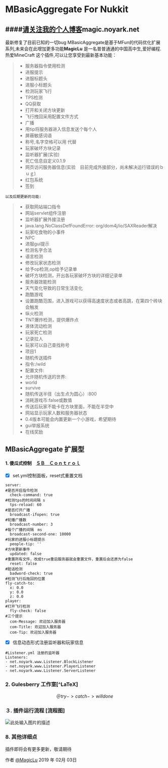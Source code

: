 # MBasicAggregate For Nukkit
####[请关注我的个人博客][1]magic.noyark.net
------
最新修复了目前已知的一切bug
MBasicAggregate是基于MFun的代码优化扩展系列,未来会在此增加更多功能**MagicLu** 是一名普普通通的中国高中生,爱好编程.热爱MineCraft
这个插件,可以让您享受到最新基本功能：
> * 服务器指令使用检测
> * 进服提示
> * 进服标题头
> * 进服小标题头
> * 检测玩家飞行
> * TPS检测
> * QQ获取
> * 打开和关闭方块更新
> * 飞行拽回采用配置文件方式
> * 广播
> * 用tip将服务器进入信息发送个每个人
> * 屏蔽敏感词语
> * 称号,名字空格可以用&nbsp;代替
> * 玩家破坏方块记录
> * 监听器扩展(实验)
> * 死亡信息自定义0.1.9
> * 网页访问服务器信息(实验　目前完成外接部分，尚未解决运行错误的ｂｕｇ)
> * 红包系统
> * 签到
````
以及后期更新的功能:
````
> * 获取网站端口指令
> * 网站servlet组件注册
> * 监听器扩展外接注册
> * java.lang.NoClassDefFoundError: org/dom4j/io/SAXReader解决
> * 玩家吃食物的小事件
> * NPC
> * 进服gui提示
> * 检测名字合法
> * 语言检测
> * 修改玩家状态检测
> * 给予op检测,op给予记录单
> * 破坏方块检测，开出各玩家破坏方块的详细记录单
> * 服务器效能检测
> * 天气变化导致的日常生活变化
> * 跑酷游戏
> * 设置跑酷范围，进入游戏可以获得高速度状态或者高跳，在第四个砖块会触发
> * 纵火检测
> * TNT爆炸检测，提供爆炸点
> * 液体流动检测
> * 玩家死亡检测
> * 记录拉人
> * 玩家可以自己查找称号
> * 项目1
> * 随机传送插件
> * 指令:/wild
> * 配置文件:
> * 允许随机传送的世界:
> * world
> * survive
> * 随机传送半径（出生点为圆心）:800
> * 消耗游戏币:false或数值
> * 传送后玩家不能卡在方块里面，不能在半空中
> * 网站显示玩家人数和服务器状态
> * 0.4版本可能会内置更新一个小游戏，希望期待
> * gui举报系统
> * 在线奖励

## MBasicAggregate 扩展型　

#### 1.  傻瓜式控制　[ＳＢ　Ｃｏｎｔｒｏｌ](＃)

- [x] set.yml控制面板，reset式重置文档
```ymal
server:
#是否开启指令检测
  check-command: true
#检测tps的时间间隔 s
  tps-reload: 60
#是否打开广播
  broadcast-ifopen: true
#轮播广播数
  broadcast-number: 3
#每个广播的间隔　ms
  broadcast-second-one: 10000
#玩家的进服小标题提示
  people-tip: ''
#方块更新事件
  updated: false
#重置所有文件，改成true重启服务器就会重置文件，重置后会还原为false
  reset: false
#脏话检测
  badword-check: true
#检测飞行后拖回的位置
fly-catch-to:
  x: 0.0
  y: 0.0
  z: 0.0
player:
#打开飞行检测
  fly-check: false
#三个提示
  com-Message: 欢迎加入服务器
  com-Title: 欢迎加入服务器
  com-Tip: 欢迎加入服务器
```
- [x] 信息动态形式注册监听器和玩家信息
```ymal
#Listener.yml 注册的监听器
Listeners:
- net.noyark.www.Listener.BlockListener
- net.noyark.www.Listener.PlayerListener
- net.noyark.www.Listener.ServerListener
```
### 2. Gulesberry 工作室[^LaTeX]

$$＠try->catch->willdone$$


### ３. 插件运行流程 [流程图]
![此处输入图片的描述][2]


### 8. 其他详细点

插件即将会有更多更新，敬请期待



作者 [@MagicLu][5]
2019 年 02月 03日





  [1]: magic.noyark.net
  [2]: http://www.noyark.net/%E5%9B%BE%E7%89%87.png
  [3]: https://www.zybuluo.com/mdeditor?url=https://www.zybuluo.com/static/editor/md-help.markdown
  [4]: https://www.zybuluo.com/mdeditor?url=https://www.zybuluo.com/static/editor/md-help.markdown#cmd-markdown-高阶语法手册
  [5]: http://weibo.com/ghosert
  [6]: http://meta.math.stackexchange.com/questions/5020/mathjax-basic-tutorial-and-quick-reference




